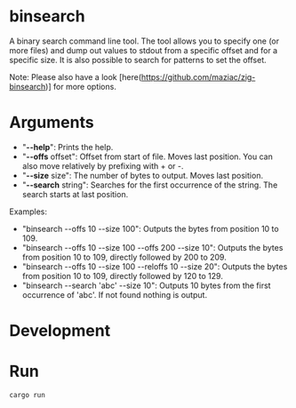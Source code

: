 # binsearch

A binary search command line tool.
The tool allows you to specify one (or more files) and dump out values to stdout from a specific offset and for a specific size.
It is also possible to search for patterns to set the offset.

Note: Please also have a look [here(https://github.com/maziac/zig-binsearch)] for more options.


# Arguments

- "**--help**": Prints the help.
- "**--offs** offset": Offset from start of file. Moves last position. You can also move relatively by prefixing with + or -.
- "**--size** size": The number of bytes to output. Moves last position.
- "**--search** string": Searches for the first occurrence of the string. The search starts at last position.

Examples:
- "binsearch --offs 10 --size 100": Outputs the bytes from position 10 to 109.
- "binsearch --offs 10 --size 100 --offs 200 --size 10": Outputs the bytes from position 10 to 109, directly followed by 200 to 209.
- "binsearch --offs 10 --size 100 --reloffs 10 --size 20": Outputs the bytes from position 10 to 109, directly followed by 120 to 129.
- "binsearch --search 'abc' --size 10": Outputs 10 bytes from the first occurrence of 'abc'. If not found nothing is output.


# Development

# Run

~~~
cargo run
~~~
